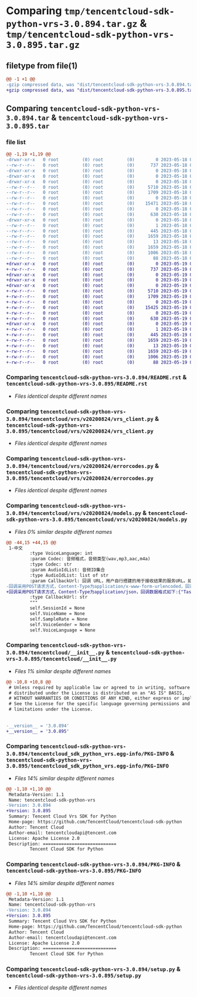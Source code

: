 # Comparing `tmp/tencentcloud-sdk-python-vrs-3.0.894.tar.gz` & `tmp/tencentcloud-sdk-python-vrs-3.0.895.tar.gz`

## filetype from file(1)

```diff
@@ -1 +1 @@
-gzip compressed data, was "dist/tencentcloud-sdk-python-vrs-3.0.894.tar", last modified: Thu May 18 00:42:03 2023, max compression
+gzip compressed data, was "dist/tencentcloud-sdk-python-vrs-3.0.895.tar", last modified: Fri May 19 03:05:30 2023, max compression
```

## Comparing `tencentcloud-sdk-python-vrs-3.0.894.tar` & `tencentcloud-sdk-python-vrs-3.0.895.tar`

### file list

```diff
@@ -1,19 +1,19 @@
-drwxr-xr-x   0 root         (0) root         (0)        0 2023-05-18 00:42:03.000000 tencentcloud-sdk-python-vrs-3.0.894/
--rw-r--r--   0 root         (0) root         (0)      737 2023-05-18 00:42:03.000000 tencentcloud-sdk-python-vrs-3.0.894/README.rst
-drwxr-xr-x   0 root         (0) root         (0)        0 2023-05-18 00:42:03.000000 tencentcloud-sdk-python-vrs-3.0.894/tencentcloud/
-drwxr-xr-x   0 root         (0) root         (0)        0 2023-05-18 00:42:03.000000 tencentcloud-sdk-python-vrs-3.0.894/tencentcloud/vrs/
-drwxr-xr-x   0 root         (0) root         (0)        0 2023-05-18 00:42:03.000000 tencentcloud-sdk-python-vrs-3.0.894/tencentcloud/vrs/v20200824/
--rw-r--r--   0 root         (0) root         (0)     5710 2023-05-18 00:42:03.000000 tencentcloud-sdk-python-vrs-3.0.894/tencentcloud/vrs/v20200824/vrs_client.py
--rw-r--r--   0 root         (0) root         (0)     1709 2023-05-18 00:42:03.000000 tencentcloud-sdk-python-vrs-3.0.894/tencentcloud/vrs/v20200824/errorcodes.py
--rw-r--r--   0 root         (0) root         (0)        0 2023-05-18 00:42:03.000000 tencentcloud-sdk-python-vrs-3.0.894/tencentcloud/vrs/v20200824/__init__.py
--rw-r--r--   0 root         (0) root         (0)    15471 2023-05-18 00:42:03.000000 tencentcloud-sdk-python-vrs-3.0.894/tencentcloud/vrs/v20200824/models.py
--rw-r--r--   0 root         (0) root         (0)        0 2023-05-18 00:42:03.000000 tencentcloud-sdk-python-vrs-3.0.894/tencentcloud/vrs/__init__.py
--rw-r--r--   0 root         (0) root         (0)      630 2023-05-18 00:42:03.000000 tencentcloud-sdk-python-vrs-3.0.894/tencentcloud/__init__.py
-drwxr-xr-x   0 root         (0) root         (0)        0 2023-05-18 00:42:03.000000 tencentcloud-sdk-python-vrs-3.0.894/tencentcloud_sdk_python_vrs.egg-info/
--rw-r--r--   0 root         (0) root         (0)        1 2023-05-18 00:42:03.000000 tencentcloud-sdk-python-vrs-3.0.894/tencentcloud_sdk_python_vrs.egg-info/dependency_links.txt
--rw-r--r--   0 root         (0) root         (0)      445 2023-05-18 00:42:03.000000 tencentcloud-sdk-python-vrs-3.0.894/tencentcloud_sdk_python_vrs.egg-info/SOURCES.txt
--rw-r--r--   0 root         (0) root         (0)     1659 2023-05-18 00:42:03.000000 tencentcloud-sdk-python-vrs-3.0.894/tencentcloud_sdk_python_vrs.egg-info/PKG-INFO
--rw-r--r--   0 root         (0) root         (0)       13 2023-05-18 00:42:03.000000 tencentcloud-sdk-python-vrs-3.0.894/tencentcloud_sdk_python_vrs.egg-info/top_level.txt
--rw-r--r--   0 root         (0) root         (0)     1659 2023-05-18 00:42:03.000000 tencentcloud-sdk-python-vrs-3.0.894/PKG-INFO
--rw-r--r--   0 root         (0) root         (0)     1006 2023-05-18 00:42:03.000000 tencentcloud-sdk-python-vrs-3.0.894/setup.py
--rw-r--r--   0 root         (0) root         (0)       88 2023-05-18 00:42:03.000000 tencentcloud-sdk-python-vrs-3.0.894/setup.cfg
+drwxr-xr-x   0 root         (0) root         (0)        0 2023-05-19 03:05:30.000000 tencentcloud-sdk-python-vrs-3.0.895/
+-rw-r--r--   0 root         (0) root         (0)      737 2023-05-19 03:05:30.000000 tencentcloud-sdk-python-vrs-3.0.895/README.rst
+drwxr-xr-x   0 root         (0) root         (0)        0 2023-05-19 03:05:30.000000 tencentcloud-sdk-python-vrs-3.0.895/tencentcloud/
+drwxr-xr-x   0 root         (0) root         (0)        0 2023-05-19 03:05:30.000000 tencentcloud-sdk-python-vrs-3.0.895/tencentcloud/vrs/
+drwxr-xr-x   0 root         (0) root         (0)        0 2023-05-19 03:05:30.000000 tencentcloud-sdk-python-vrs-3.0.895/tencentcloud/vrs/v20200824/
+-rw-r--r--   0 root         (0) root         (0)     5710 2023-05-19 03:05:30.000000 tencentcloud-sdk-python-vrs-3.0.895/tencentcloud/vrs/v20200824/vrs_client.py
+-rw-r--r--   0 root         (0) root         (0)     1709 2023-05-19 03:05:30.000000 tencentcloud-sdk-python-vrs-3.0.895/tencentcloud/vrs/v20200824/errorcodes.py
+-rw-r--r--   0 root         (0) root         (0)        0 2023-05-19 03:05:30.000000 tencentcloud-sdk-python-vrs-3.0.895/tencentcloud/vrs/v20200824/__init__.py
+-rw-r--r--   0 root         (0) root         (0)    15425 2023-05-19 03:05:30.000000 tencentcloud-sdk-python-vrs-3.0.895/tencentcloud/vrs/v20200824/models.py
+-rw-r--r--   0 root         (0) root         (0)        0 2023-05-19 03:05:30.000000 tencentcloud-sdk-python-vrs-3.0.895/tencentcloud/vrs/__init__.py
+-rw-r--r--   0 root         (0) root         (0)      630 2023-05-19 03:05:30.000000 tencentcloud-sdk-python-vrs-3.0.895/tencentcloud/__init__.py
+drwxr-xr-x   0 root         (0) root         (0)        0 2023-05-19 03:05:30.000000 tencentcloud-sdk-python-vrs-3.0.895/tencentcloud_sdk_python_vrs.egg-info/
+-rw-r--r--   0 root         (0) root         (0)        1 2023-05-19 03:05:30.000000 tencentcloud-sdk-python-vrs-3.0.895/tencentcloud_sdk_python_vrs.egg-info/dependency_links.txt
+-rw-r--r--   0 root         (0) root         (0)      445 2023-05-19 03:05:30.000000 tencentcloud-sdk-python-vrs-3.0.895/tencentcloud_sdk_python_vrs.egg-info/SOURCES.txt
+-rw-r--r--   0 root         (0) root         (0)     1659 2023-05-19 03:05:30.000000 tencentcloud-sdk-python-vrs-3.0.895/tencentcloud_sdk_python_vrs.egg-info/PKG-INFO
+-rw-r--r--   0 root         (0) root         (0)       13 2023-05-19 03:05:30.000000 tencentcloud-sdk-python-vrs-3.0.895/tencentcloud_sdk_python_vrs.egg-info/top_level.txt
+-rw-r--r--   0 root         (0) root         (0)     1659 2023-05-19 03:05:30.000000 tencentcloud-sdk-python-vrs-3.0.895/PKG-INFO
+-rw-r--r--   0 root         (0) root         (0)     1006 2023-05-19 03:05:30.000000 tencentcloud-sdk-python-vrs-3.0.895/setup.py
+-rw-r--r--   0 root         (0) root         (0)       88 2023-05-19 03:05:30.000000 tencentcloud-sdk-python-vrs-3.0.895/setup.cfg
```

### Comparing `tencentcloud-sdk-python-vrs-3.0.894/README.rst` & `tencentcloud-sdk-python-vrs-3.0.895/README.rst`

 * *Files identical despite different names*

### Comparing `tencentcloud-sdk-python-vrs-3.0.894/tencentcloud/vrs/v20200824/vrs_client.py` & `tencentcloud-sdk-python-vrs-3.0.895/tencentcloud/vrs/v20200824/vrs_client.py`

 * *Files identical despite different names*

### Comparing `tencentcloud-sdk-python-vrs-3.0.894/tencentcloud/vrs/v20200824/errorcodes.py` & `tencentcloud-sdk-python-vrs-3.0.895/tencentcloud/vrs/v20200824/errorcodes.py`

 * *Files identical despite different names*

### Comparing `tencentcloud-sdk-python-vrs-3.0.894/tencentcloud/vrs/v20200824/models.py` & `tencentcloud-sdk-python-vrs-3.0.895/tencentcloud/vrs/v20200824/models.py`

 * *Files 0% similar despite different names*

```diff
@@ -44,15 +44,15 @@
 1-中文
         :type VoiceLanguage: int
         :param Codec: 音频格式，音频类型(wav,mp3,aac,m4a)
         :type Codec: str
         :param AudioIdList: 音频ID集合
         :type AudioIdList: list of str
         :param CallbackUrl: 回调 URL，用户自行搭建的用于接收结果的服务URL。如果用户使用轮询方式获取识别结果，则无需提交该参数。
-回调采用POST请求方式，Content-Type为application/x-www-form-urlencoded，回调数据格式如下:callback_body=checksum=&data={"TaskId":"xxxxxxxxxxxxxx","Status":2,"StatusStr":"success","VoiceType":xxxxx,"ErrorMsg":""}
+回调采用POST请求方式，Content-Type为application/json，回调数据格式如下:{"TaskId":"xxxxxxxxxxxxxx","Status":2,"StatusStr":"success","VoiceType":xxxxx,"ErrorMsg":""}
         :type CallbackUrl: str
         """
         self.SessionId = None
         self.VoiceName = None
         self.SampleRate = None
         self.VoiceGender = None
         self.VoiceLanguage = None
```

### Comparing `tencentcloud-sdk-python-vrs-3.0.894/tencentcloud/__init__.py` & `tencentcloud-sdk-python-vrs-3.0.895/tencentcloud/__init__.py`

 * *Files 1% similar despite different names*

```diff
@@ -10,8 +10,8 @@
 # Unless required by applicable law or agreed to in writing, software
 # distributed under the License is distributed on an "AS IS" BASIS,
 # WITHOUT WARRANTIES OR CONDITIONS OF ANY KIND, either express or implied.
 # See the License for the specific language governing permissions and
 # limitations under the License.
 
 
-__version__ = '3.0.894'
+__version__ = '3.0.895'
```

### Comparing `tencentcloud-sdk-python-vrs-3.0.894/tencentcloud_sdk_python_vrs.egg-info/PKG-INFO` & `tencentcloud-sdk-python-vrs-3.0.895/tencentcloud_sdk_python_vrs.egg-info/PKG-INFO`

 * *Files 14% similar despite different names*

```diff
@@ -1,10 +1,10 @@
 Metadata-Version: 1.1
 Name: tencentcloud-sdk-python-vrs
-Version: 3.0.894
+Version: 3.0.895
 Summary: Tencent Cloud Vrs SDK for Python
 Home-page: https://github.com/TencentCloud/tencentcloud-sdk-python
 Author: Tencent Cloud
 Author-email: tencentcloudapi@tencent.com
 License: Apache License 2.0
 Description: ============================
         Tencent Cloud SDK for Python
```

### Comparing `tencentcloud-sdk-python-vrs-3.0.894/PKG-INFO` & `tencentcloud-sdk-python-vrs-3.0.895/PKG-INFO`

 * *Files 14% similar despite different names*

```diff
@@ -1,10 +1,10 @@
 Metadata-Version: 1.1
 Name: tencentcloud-sdk-python-vrs
-Version: 3.0.894
+Version: 3.0.895
 Summary: Tencent Cloud Vrs SDK for Python
 Home-page: https://github.com/TencentCloud/tencentcloud-sdk-python
 Author: Tencent Cloud
 Author-email: tencentcloudapi@tencent.com
 License: Apache License 2.0
 Description: ============================
         Tencent Cloud SDK for Python
```

### Comparing `tencentcloud-sdk-python-vrs-3.0.894/setup.py` & `tencentcloud-sdk-python-vrs-3.0.895/setup.py`

 * *Files identical despite different names*

